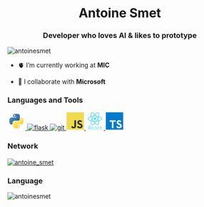 <h1 align="center">Antoine Smet</h1>
<h3 align="center">Developer who loves AI & likes to prototype</h3>

<p align="left"> <img src="https://komarev.com/ghpvc/?username=antoinesmet&label=Profile%20views&color=0e75b6&style=flat" alt="antoinesmet" /> </p>

- 🫀 I’m currently working at **MIC**

- 🦝 I collaborate with **Microsoft**


<h3 align="left">Languages and Tools </h3>
<p align="left"><a href="https://www.python.org" target="_blank" rel="noreferrer"> <img src="https://raw.githubusercontent.com/devicons/devicon/master/icons/python/python-original.svg" alt="python" width="40" height="40"/> </a> <a href="https://flask.palletsprojects.com/" target="_blank" rel="noreferrer"> <img src="https://www.vectorlogo.zone/logos/pocoo_flask/pocoo_flask-icon.svg" alt="flask" width="40" height="40"/> </a> <a href="https://git-scm.com/" target="_blank" rel="noreferrer"> <img src="https://www.vectorlogo.zone/logos/git-scm/git-scm-icon.svg" alt="git" width="40" height="40"/> </a> <a href="https://developer.mozilla.org/en-US/docs/Web/JavaScript" target="_blank" rel="noreferrer"> <img src="https://raw.githubusercontent.com/devicons/devicon/master/icons/javascript/javascript-original.svg" alt="javascript" width="40" height="40"/> </a>  <a href="https://reactjs.org/" target="_blank" rel="noreferrer"> <img src="https://raw.githubusercontent.com/devicons/devicon/master/icons/react/react-original-wordmark.svg" alt="react" width="40" height="40"/> </a> <a href="https://www.typescriptlang.org/" target="_blank" rel="noreferrer"> <img src="https://raw.githubusercontent.com/devicons/devicon/master/icons/typescript/typescript-original.svg" alt="typescript" width="40" height="40"/> </a> </p>

<h3 align="left">Network</h3>
<p align="left">
<a href="https://twitter.com/antoine_smet" target="blank"><img align="center" src="https://raw.githubusercontent.com/rahuldkjain/github-profile-readme-generator/master/src/images/icons/Social/twitter.svg" alt="antoine_smet" height="30" width="40" /></a>
</p>
<p align="left">
<h3 align="left">Language</h3>
<img align="left" src="https://github-readme-stats.vercel.app/api/top-langs?username=antoinesmet&show_icons=true&locale=en&layout=compact" alt="antoinesmet" /></p>

